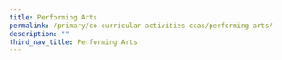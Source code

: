 ```yaml
---
title: Performing Arts
permalink: /primary/co-curricular-activities-ccas/performing-arts/
description: ""
third_nav_title: Performing Arts
---
```

